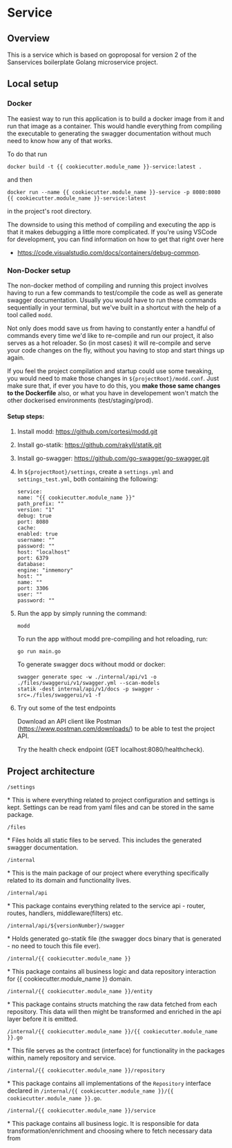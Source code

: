 # Service

## Overview

This is a service which is based on goproposal for version 2 of the Sanservices boilerplate Golang microservice project.

## Local setup

### Docker

The easiest way to run this application is to build a docker image from it and run that image as a container. This would
handle everything from compiling the executable to generating the swagger documentation without much need to know how
any of that works.

To do that run

```
docker build -t {{ cookiecutter.module_name }}-service:latest .
```

and then

```
docker run --name {{ cookiecutter.module_name }}-service -p 8080:8080 {{ cookiecutter.module_name }}-service:latest
```

in the project's root directory.

The downside to using this method of compiling and executing the app is that it makes debugging a little more
complicated. If you're using VSCode for development, you can find information on how to get that right over here

- https://code.visualstudio.com/docs/containers/debug-common.

### Non-Docker setup

The non-docker method of compiling and running this project involves having to run a few commands to test/compile the
code as well as generate swagger documentation. Usually you would have to run these commands sequentially in your
terminal, but we've built in a shortcut with the help of a tool called `modd`.

Not only does modd save us from having to constantly enter a handful of commands every time we'd like to re-compile and
run our project, it also serves as a hot reloader. So (in most cases) it will re-compile and serve your code changes on
the fly, without you having to stop and start things up again.

If you feel the project compilation and startup could use some tweaking, you would need to make those changes
in `${projectRoot}/modd.conf`. Just make sure that, if ever you have to do this, you __make those same changes to the
Dockerfile__ also, or what you have in developement won't match the other dockerised environments (test/staging/prod).

#### Setup steps:

1. Install modd: https://github.com/cortesi/modd.git
2. Install go-statik: https://github.com/rakyll/statik.git
3. Install go-swagger: https://github.com/go-swagger/go-swagger.git
4. In `${projectRoot}/settings`, create a `settings.yml` and `settings_test.yml`, both containing the following:

   ```
   service:
   name: "{{ cookiecutter.module_name }}"
   path_prefix: ""
   version: "1"
   debug: true
   port: 8080
   cache:
   enabled: true
   username: ""
   password: ""
   host: "localhost"
   port: 6379
   database:
   engine: "inmemory"
   host: ""
   name: ""
   port: 3306
   user: ""
   password: ""
   ```
5. Run the app by simply running the command:

   ```
   modd
   ```

   To run the app without modd pre-compiling and hot reloading, run:

   ```
   go run main.go
   ```

   To generate swagger docs without modd or docker:

   ```
   swagger generate spec -w ./internal/api/v1 -o ./files/swaggerui/v1/swagger.yml --scan-models
   statik -dest internal/api/v1/docs -p swagger -src=./files/swaggerui/v1 -f
   ```
6. Try out some of the test endpoints

   Download an API client like Postman (https://www.postman.com/downloads/) to be able to test the project API.

   Try the health check endpoint (GET localhost:8080/healthcheck).

## Project architecture

`/settings`

*️ This is where everything related to project configuration and settings is kept. Settings can be read from yaml files
and can be stored in the same package.

`/files`

*️ Files holds all static files to be served. This includes the generated swagger documentation.

`/internal`

*️ This is the main package of our project where everything specifically related to its domain and functionality lives.

`/internal/api`

*️ This package contains everything related to the service api - router, routes, handlers, middleware(filters) etc.

`/internal/api/${versionNumber}/swagger`

*️ Holds generated go-statik file (the swagger docs binary that is generated - no need to touch this file ever).

`/internal/{{ cookiecutter.module_name }}`

*️ This package contains all business logic and data repository interaction for {{ cookiecutter.module_name }} domain.

`/internal/{{ cookiecutter.module_name }}/entity`

*️ This package contains structs matching the raw data fetched from each repository. This data will then might be
transformed and enriched in the api layer before it is emitted.

`/internal/{{ cookiecutter.module_name }}/{{ cookiecutter.module_name }}.go`

*️ This file serves as the contract (interface) for functionality in the packages within, namely repository and service.

`/internal/{{ cookiecutter.module_name }}/repository`

*️ This package contains all implementations of the `Repository` interface declared
in `/internal/{{ cookiecutter.module_name }}/{{ cookiecutter.module_name }}.go`.

`/internal/{{ cookiecutter.module_name }}/service`

*️ This package contains all business logic. It is responsible for data transformation/enrichment and choosing where to
fetch necessary data from
